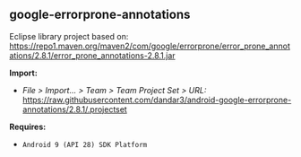 ## google-errorprone-annotations

Eclipse library project based on:<br/>
https://repo1.maven.org/maven2/com/google/errorprone/error_prone_annotations/2.8.1/error_prone_annotations-2.8.1.jar

**Import:**
- _File > Import... > Team > Team Project Set > URL:_<br/>
  https://raw.githubusercontent.com/dandar3/android-google-errorprone-annotations/2.8.1/.projectset

**Requires:**
- `Android 9 (API 28) SDK Platform`